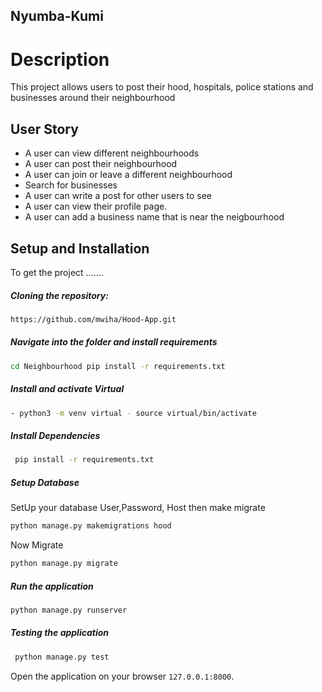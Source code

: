 ## Nyumba-Kumi

# Description  
This project allows users to post their hood, hospitals, police stations and businesses around their neighbourhood


## User Story  
  
* A user can view different neighbourhoods  
* A user can post their neighbourhood 
* A user can join or leave a different neighbourhood  
* Search for businesses  
* A user can write a post for other users to see
* A user can view their profile page. 
* A user can add a business name that is near the neigbourhood 
  

  
## Setup and Installation  
To get the project .......  
  
##### Cloning the repository:  
```bash
https://github.com/mwiha/Hood-App.git
```
##### Navigate into the folder and install requirements  
 ```bash
 cd Neighbourhood pip install -r requirements.txt 
 ```
##### Install and activate Virtual  
```bash
- python3 -m venv virtual - source virtual/bin/activate
```
##### Install Dependencies  
```bash
 pip install -r requirements.txt 
``` 
 ##### Setup Database  
  SetUp your database User,Password, Host then make migrate  
 ```bash 
python manage.py makemigrations hood
 ``` 
 Now Migrate

```bash
python manage.py migrate 
```
##### Run the application  
```bash
python manage.py runserver 
```
##### Testing the application  
```bash
 python manage.py test 
```
Open the application on your browser `127.0.0.1:8000`.  
  
<!--  
## Technology used  
  
* Python3.6  
* Django 1.11  
* 
  
  
## Known Bugs  
* There are no known bugs currently  
  
## Contact Information   
* For question,contributions or comments please email me at 
     alicemwihaki99@gmail.com

## Licence
Copyright (c) 2019 Alice Mwihaki -->
